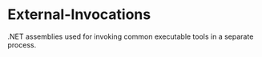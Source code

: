 # External-Invocations
.NET assemblies used for invoking common executable tools in a separate process.
